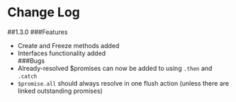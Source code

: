 Change Log
==========

##1.3.0
###Features
- Create and Freeze methods added
- Interfaces functionality added  
###Bugs
- Already-resolved $promises can now be added to using `.then` and `.catch`
- `$promise.all` should always resolve in one flush action (unless there are linked outstanding promises)
